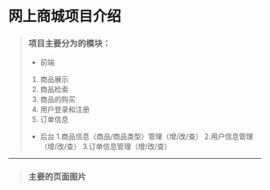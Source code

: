 # 网上商城项目介绍

> ### 项目主要分为的模块：
> * 前端
> 1. 商品展示
> 2. 商品检索
> 3. 商品的购买
> 4. 用户登录和注册
> 5. 订单信息
> * 后台
> 1.商品信息（商品/商品类型）管理（增/改/查）
> 2.用户信息管理（增/改/查）
> 3.订单信息管理（增/改/查）

----------
> ### 主要的页面图片
> 
